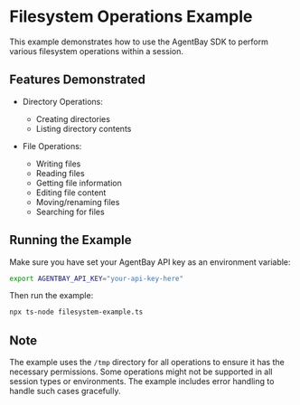# Filesystem Operations Example

This example demonstrates how to use the AgentBay SDK to perform various filesystem operations within a session.

## Features Demonstrated

- Directory Operations:
  - Creating directories
  - Listing directory contents

- File Operations:
  - Writing files
  - Reading files
  - Getting file information
  - Editing file content
  - Moving/renaming files
  - Searching for files

## Running the Example

Make sure you have set your AgentBay API key as an environment variable:

```bash
export AGENTBAY_API_KEY="your-api-key-here"
```

Then run the example:

```bash
npx ts-node filesystem-example.ts
```

## Note

The example uses the `/tmp` directory for all operations to ensure it has the necessary permissions. Some operations might not be supported in all session types or environments. The example includes error handling to handle such cases gracefully. 